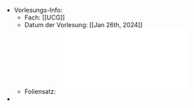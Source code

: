 - Vorlesungs-Info:
	- Fach: [[UCG]]
	- Datum der Vorlesung: [[Jan 26th, 2024]]
	- Foliensatz: ![Ubicomp-Biz-2023-Part-IV-LH.pdf](../assets/Ubicomp-Biz-2023-Part-IV-LH_1706261026330_0.pdf)
-